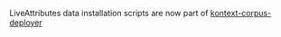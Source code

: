 LiveAttributes data installation scripts are
now part of [kontext-corpus-deployer](https://github.com/czcorpus/kontext-corpus-deployer)

